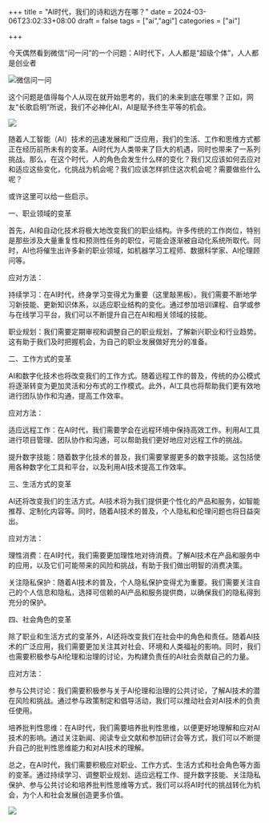+++
title = "AI时代，我们的诗和远方在哪？"
date = 2024-03-06T23:02:33+08:00
draft = false
tags = ["ai","agi"]
categories = ["ai"]

+++

今天偶然看到微信“问一问”的一个问题：AI时代下，人人都是“超级个体”，人人都是创业者

![微信问一问](/images/wxwenyiwen.png)

这个问题是值得每个人从现在就开始思考的，我们的未来到底在哪里？正如，网友“长歌启明”所说，我们不必神化AI，AI是赋予终生平等的机会。

![](/images/20240306a.png)

随着人工智能（AI）技术的迅速发展和广泛应用，我们的生活、工作和思维方式都正在经历前所未有的变革。AI时代为人类带来了巨大的机遇，同时也带来了一系列挑战。那么，在这个时代，人的角色会发生什么样的变化？我们又应该如何去应对和适应这些变化，化挑战为机会呢？我们应该怎样抓住这次机会呢？需要做些什么呢？

或许这里可以给一些启示。

一、职业领域的变革

首先，AI和自动化技术将极大地改变我们的职业结构。许多传统的工作岗位，特别是那些涉及大量重复性和预测性任务的职位，可能会逐渐被自动化系统所取代。同时，AI也将催生出许多新的职业领域，如机器学习工程师、数据科学家、AI伦理顾问等。

应对方法：

持续学习：在AI时代，终身学习变得尤为重要（这里敲黑板）。我们需要不断地学习新技能、更新知识体系，以适应职业结构的变化。通过参加培训课程、自学或参与在线学习平台，我们可以不断提升自己在AI和相关领域的技能。

职业规划：我们需要定期审视和调整自己的职业规划，了解新兴职业和行业趋势。这有助于我们及时把握机会，为自己的职业发展做好充分的准备。

二、工作方式的变革

AI和数字化技术也将改变我们的工作方式。随着远程工作的普及，传统的办公模式将逐渐转变为更加灵活和分布式的工作模式。此外，AI工具也将帮助我们更有效地进行团队协作和沟通，提高工作效率。

应对方法：

适应远程工作：在AI时代，我们需要学会在远程环境中保持高效工作。利用AI工具进行项目管理、团队协作和沟通，可以帮助我们更好地应对远程工作的挑战。

提升数字技能：随着数字化技术的普及，我们需要掌握更多的数字技能。这包括使用各种数字化工具和平台，以及利用AI技术提高工作效率。

三、生活方式的变革

AI还将改变我们的生活方式。AI技术将为我们提供更个性化的产品和服务，如智能推荐、定制化内容等。同时，随着AI技术的普及，个人隐私和伦理问题也将日益突出。

应对方法：

理性消费：在AI时代，我们需要更加理性地对待消费。了解AI技术在产品和服务中的应用，以及它们可能带来的风险和挑战，有助于我们做出明智的消费决策。

关注隐私保护：随着AI技术的普及，个人隐私保护变得尤为重要。我们需要关注自己的个人信息和隐私，选择可信赖的AI产品和服务提供商，以确保我们的隐私得到充分的保护。

四、社会角色的变革

除了职业和生活方式的变革外，AI还将改变我们在社会中的角色和责任。随着AI技术的广泛应用，我们需要更加关注其对社会、环境和人类福祉的影响。同时，我们也需要积极参与AI伦理和治理的讨论，为构建负责任的AI社会贡献自己的力量。

应对方法：

参与公共讨论：我们需要积极参与关于AI伦理和治理的公共讨论，了解AI技术的潜在风险和挑战。通过参与政策制定和倡导活动，我们可以推动社会对AI技术的负责任使用。

培养批判性思维：在AI时代，我们需要培养批判性思维，以便更好地理解和应对AI技术的影响。通过关注新闻、阅读专业文献和参加研讨会等方式，我们可以不断提升自己的批判性思维能力和对AI技术的理解。

总之，在AI时代，我们需要积极应对职业、工作方式、生活方式和社会角色等方面的变革。通过持续学习、调整职业规划、适应远程工作、提升数字技能、关注隐私保护、参与公共讨论和培养批判性思维等方式，我们可以将AI时代的挑战转化为机会，为个人和社会发展创造更多价值。

![](/images/20240306b.png)
